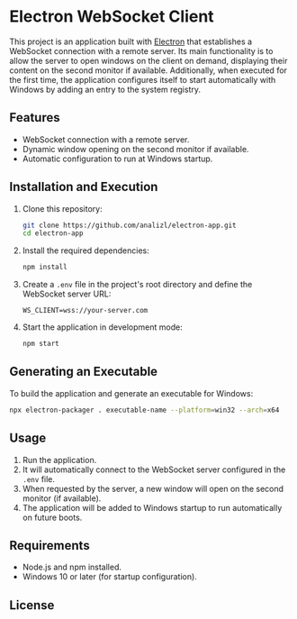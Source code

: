 # Electron WebSocket Client

This project is an application built with [Electron](https://www.electronjs.org/) that establishes a WebSocket connection with a remote server. Its main functionality is to allow the server to open windows on the client on demand, displaying their content on the second monitor if available. Additionally, when executed for the first time, the application configures itself to start automatically with Windows by adding an entry to the system registry.

## Features

- WebSocket connection with a remote server.
- Dynamic window opening on the second monitor if available.
- Automatic configuration to run at Windows startup.

## Installation and Execution

1. Clone this repository:
   ```bash
   git clone https://github.com/analizl/electron-app.git
   cd electron-app
   ```
2. Install the required dependencies:
   ```bash
   npm install
   ```
3. Create a `.env` file in the project's root directory and define the WebSocket server URL:
   ```env
   WS_CLIENT=wss://your-server.com
   ```
4. Start the application in development mode:
   ```bash
   npm start
   ```

## Generating an Executable

To build the application and generate an executable for Windows:
```bash
npx electron-packager . executable-name --platform=win32 --arch=x64
```

## Usage

1. Run the application.
2. It will automatically connect to the WebSocket server configured in the `.env` file.
3. When requested by the server, a new window will open on the second monitor (if available).
4. The application will be added to Windows startup to run automatically on future boots.

## Requirements

- Node.js and npm installed.
- Windows 10 or later (for startup configuration).

## License


